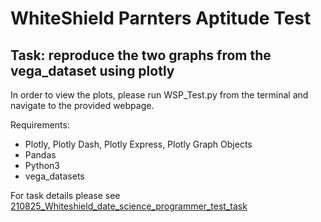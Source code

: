 # WhiteShield Parnters Aptitude Test

## Task: reproduce the two graphs from the vega_dataset using plotly

In order to view the plots, please run WSP_Test.py from the terminal and navigate to the provided webpage.

Requirements:
- Plotly, Plotly Dash, Plotly Express, Plotly Graph Objects
- Pandas
- Python3
- vega_datasets

For task details please see [210825_Whiteshield_date_science_programmer_test_task](https://github.com/Waleed-Alfaris/WSP_Test/blob/master/210825_Whiteshield_date_science_programmer_test_task.pptx)
